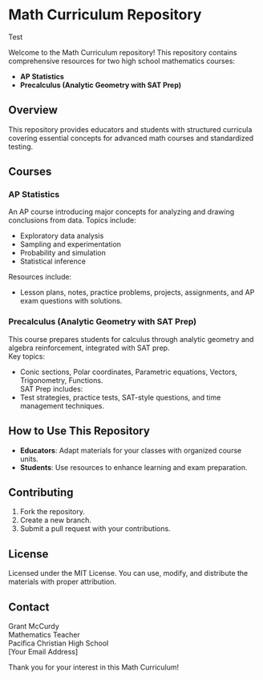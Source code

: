 # Math Curriculum Repository

Test

Welcome to the Math Curriculum repository! This repository contains comprehensive resources for two high school mathematics courses:

- **AP Statistics**  
- **Precalculus (Analytic Geometry with SAT Prep)**  

## Overview
This repository provides educators and students with structured curricula covering essential concepts for advanced math courses and standardized testing.

## Courses

### AP Statistics  
An AP course introducing major concepts for analyzing and drawing conclusions from data. Topics include:  
- Exploratory data analysis  
- Sampling and experimentation  
- Probability and simulation  
- Statistical inference  

Resources include:
- Lesson plans, notes, practice problems, projects, assignments, and AP exam questions with solutions.

### Precalculus (Analytic Geometry with SAT Prep)  
This course prepares students for calculus through analytic geometry and algebra reinforcement, integrated with SAT prep.  
Key topics:  
- Conic sections, Polar coordinates, Parametric equations, Vectors, Trigonometry, Functions.  
SAT Prep includes:
- Test strategies, practice tests, SAT-style questions, and time management techniques.

## How to Use This Repository
- **Educators**: Adapt materials for your classes with organized course units.  
- **Students**: Use resources to enhance learning and exam preparation.

## Contributing
1. Fork the repository.  
2. Create a new branch.  
3. Submit a pull request with your contributions.

## License
Licensed under the MIT License. You can use, modify, and distribute the materials with proper attribution.

## Contact
Grant McCurdy  
Mathematics Teacher  
Pacifica Christian High School  
[Your Email Address]

Thank you for your interest in this Math Curriculum!